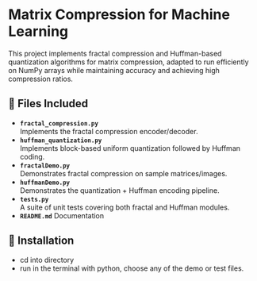# Matrix Compression for Machine Learning

This project implements fractal compression and Huffman-based quantization algorithms for matrix compression, adapted to run efficiently on NumPy arrays while maintaining accuracy and achieving high compression ratios.

## 📁 Files Included

- **`fractal_compression.py`**  
  Implements the fractal compression encoder/decoder.
- **`huffman_quantization.py`**  
  Implements block-based uniform quantization followed by Huffman coding.
- **`fractalDemo.py`**  
  Demonstrates fractal compression on sample matrices/images.
- **`huffmanDemo.py`**  
  Demonstrates the quantization + Huffman encoding pipeline.
- **`tests.py`**  
  A suite of unit tests covering both fractal and Huffman modules.
- **`README.md`**
  Documentation

## 🚀 Installation

- cd into directory
- run in the terminal with python, choose any of the demo or test files. 


